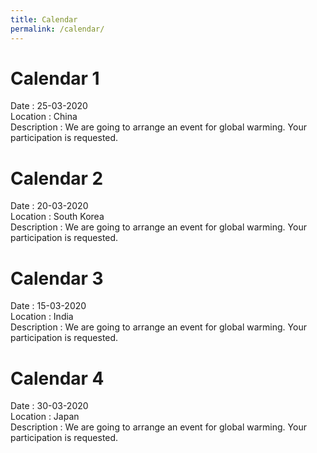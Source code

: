 ```yaml
---
title: Calendar
permalink: /calendar/
---
```

# Calendar 1
Date : 25-03-2020\
Location : China\
Description : We are going to arrange an event for global warming. Your participation is requested.
# Calendar 2
Date : 20-03-2020\
Location : South Korea\
Description : We are going to arrange an event for global warming. Your participation is requested.
# Calendar 3
Date : 15-03-2020\
Location : India\
Description : We are going to arrange an event for global warming. Your participation is requested.
# Calendar 4
Date : 30-03-2020\
Location : Japan\
Description : We are going to arrange an event for global warming. Your participation is requested.
